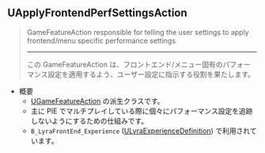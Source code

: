 ## UApplyFrontendPerfSettingsAction

> GameFeatureAction responsible for telling the user settings to apply frontend/menu specific performance settings  
>  
> ----
> この GameFeatureAction は、フロントエンド/メニュー固有のパフォーマンス設定を適用するよう、ユーザー設定に指示する役割を果たします。 

* 概要
	* [UGameFeatureAction] の派生クラスです。
	* 主に PIE でマルチプレイしている際に個々にパフォーマンス設定を追跡しないようにするための仕組みです。
	* `B_LyraFrontEnd_Experience` ([ULyraExperienceDefinition]) で利用されています。



<!--- ページ内のリンク --->

<!--- 自前の画像へのリンク --->

<!--- generated --->
[ULyraExperienceDefinition]: ../../Lyra/Experience/ULyraExperienceDefinition.md#ulyraexperiencedefinition
[UGameFeatureAction]: ../../UE/GameFeature/UGameFeatureAction.md#ugamefeatureaction
